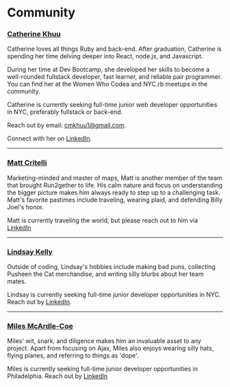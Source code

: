 # Community

### [Catherine Khuu](https://github.com/catkhuu/)

Catherine loves all things Ruby and back-end. After graduation, Catherine is spending her time delving deeper into React, node.js, and Javascript.

During her time at Dev Bootcamp, she developed her skills to become a well-rounded fullstack developer, fast learner, and reliable pair programmer. You can find her at the Women Who Codea and NYC.rb meetups in the community.

Catherine is currently seeking full-time junior web developer opportunities in NYC, preferably fullstack or back-end.

Reach out by email: [cmkhuu1@gmail.com](mailto:cmkhuu1@gmail.com). 

Connect with her on [LinkedIn](http://www.linkedin.com/in/catkhuu).

<hr>

### [Matt Critelli](https://github.com/mattcritelli/)

Marketing-minded and master of maps, Matt is another member of the team that brought Run2gether to life. His calm nature and focus on understanding the bigger picture makes him always ready to step up to a challenging task. Matt's favorite pastimes include traveling, wearing plaid, and defending Billy Joel's honor.

Matt is currently traveling the world, but please reach out to him via [LinkedIn](https://www.linkedin.com/in/matt-critelli-0403a153)

<hr>

### [Lindsay Kelly](https://github.com/lindsaymkelly/)

Outside of coding, Lindsay's hobbies include making bad puns, collecting Pusheen the Cat merchandise, and writing silly blurbs about her team mates.

Lindsay is currently seeking full-time junior developer opportunities in NYC. Reach out by [LinkedIn](http://www.linkedin.com/in/lindsay-kelly-438614124).

<hr>

### [Miles McArdle-Coe](https://github.com/Kndekaru/)

Miles' wit, snark, and diligence makes him an invaluable asset to any project. Apart from focusing on Ajax, Miles also enjoys wearing silly hats, flying planes, and referring to things as 'dope'.

Miles is currently seeking full-time junior developer opportunities in Philadelphia. Reach out by [LinkedIn](https://www.linkedin.com/in/miles-mcardle-coe)
